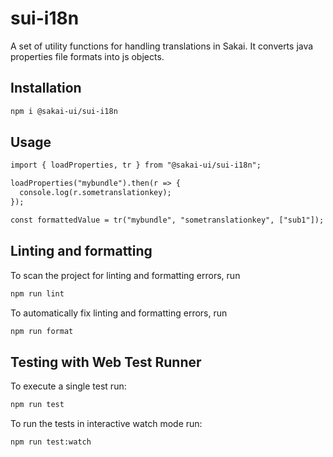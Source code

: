 # sui-i18n

A set of utility functions for handling translations in Sakai. It converts
java properties file formats into js objects.

## Installation

```bash
npm i @sakai-ui/sui-i18n
```

## Usage

```html
import { loadProperties, tr } from "@sakai-ui/sui-i18n";

loadProperties("mybundle").then(r => {
  console.log(r.sometranslationkey);
});

const formattedValue = tr("mybundle", "sometranslationkey", ["sub1"]);
```

## Linting and formatting

To scan the project for linting and formatting errors, run

```bash
npm run lint
```

To automatically fix linting and formatting errors, run

```bash
npm run format
```

## Testing with Web Test Runner

To execute a single test run:

```bash
npm run test
```

To run the tests in interactive watch mode run:

```bash
npm run test:watch
```
